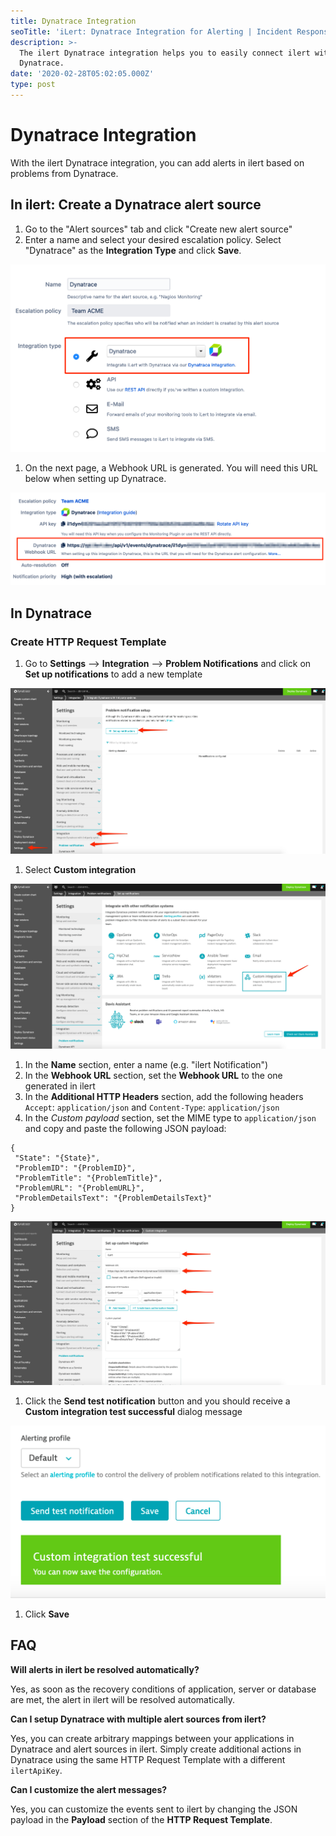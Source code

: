 ```yaml
---
title: Dynatrace Integration
seoTitle: 'iLert: Dynatrace Integration for Alerting | Incident Response | Uptime'
description: >-
  The ilert Dynatrace integration helps you to easily connect ilert with
  Dynatrace.
date: '2020-02-28T05:02:05.000Z'
type: post
---
```


# Dynatrace Integration

With the ilert Dynatrace integration, you can add alerts in ilert based on problems from Dynatrace.

## In ilert: Create a Dynatrace alert source <a id="create-alert-source"></a>

1. Go to the "Alert sources" tab and click "Create new alert source"
2. Enter a name and select your desired escalation policy. Select "Dynatrace" as the **Integration Type** and click **Save**.

![](../.gitbook/assets/dyn5.png)

1. On the next page, a Webhook URL is generated. You will need this URL below when setting up Dynatrace.

![](../.gitbook/assets/dyn6.png)

## In Dynatrace <a id="in-dynatrace"></a>

### Create HTTP Request Template

1. Go to **Settings** --&gt; **Integration** --&gt;  **Problem Notifications** and click on **Set up notifications** to add a new template

![](../.gitbook/assets/dyn1.png)

1. Select **Custom integration** 

![](../.gitbook/assets/dyn2.png)

1. In the **Name** section, enter a name \(e.g. "ilert Notification"\)
2. In the **Webhook URL** section, set the **Webhook URL** to the one generated in ilert
3. In the **Additional HTTP Headers** section, add the following headers `Accept`: `application/json` and `Content-Type`: `application/json`
4. In the _Custom payload_ section, set the MIME type to `application/json` and copy and paste the following JSON payload:

```text
{
 "State": "{State}",
 "ProblemID": "{ProblemID}",
 "ProblemTitle": "{ProblemTitle}",
 "ProblemURL": "{ProblemURL}",
 "ProblemDetailsText": "{ProblemDetailsText}"
}
```

![](../.gitbook/assets/dyn3.png)

1. Click the **Send test notification** button and you should receive a **Custom integration test successful** dialog message

![](../.gitbook/assets/dyn4.png)

1. Click **Save**

## FAQ <a id="faq"></a>

**Will alerts in ilert be resolved automatically?**

Yes, as soon as the recovery conditions of application, server or database are met, the alert in ilert will be resolved automatically.

**Can I setup Dynatrace with multiple alert sources from ilert?**

Yes, you can create arbitrary mappings between your applications in Dynatrace and alert sources in ilert. Simply create additional actions in Dynatrace using the same HTTP Request Template with a different `ilertApiKey`.

**Can I customize the alert messages?**

Yes, you can customize the events sent to ilert by changing the JSON payload in the **Payload** section of the **HTTP Request Template**.

